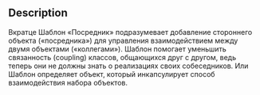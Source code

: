## Description

Вкратце
Шаблон «Посредник» подразумевает добавление стороннего объекта («посредника») для управления
взаимодействием между двумя объектами («коллегами»). Шаблон помогает уменьшить связанность (coupling) классов,
общающихся друг с другом, ведь теперь они не должны знать о реализациях своих собеседников.
Или
Шаблон определяет объект, который инкапсулирует способ взаимодействия набора объектов.
